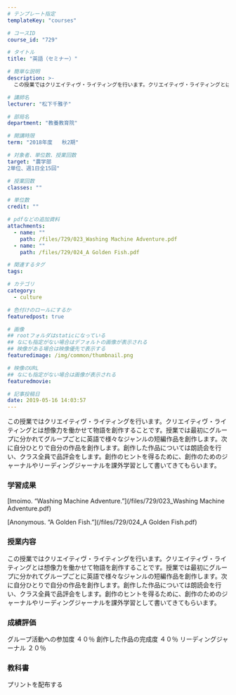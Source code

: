```yaml
---
# テンプレート指定
templateKey: "courses"

# コースID
course_id: "729"

# タイトル
title: "英語（セミナー）"

# 簡単な説明
description: >-
  この授業ではクリエイティヴ・ライティングを行います。クリエイティヴ・ライティングとは想像力を働かせて物語を創作することです。授業では最初にグループに分かれてグループごとに英語で様々なジャンルの短編作品...

# 講師名
lecturer: "松下千雅子"

# 部局名
department: "教養教育院"

# 開講時限
term: "2018年度	秋2期"

# 対象者、単位数、授業回数
target: "農学部
2単位、週1日全15回"

# 授業回数
classes: ""

# 単位数
credit: ""

# pdfなどの追加資料
attachments: 
  - name: "" 
    path: /files/729/023_Washing Machine Adventure.pdf
  - name: "" 
    path: /files/729/024_A Golden Fish.pdf

# 関連するタグ
tags:

# カテゴリ
category:
  - culture

# 色付けのロールにするか
featuredpost: true

# 画像
## rootフォルダはstaticになっている
## なにも指定がない場合はデフォルトの画像が表示される
## 映像がある場合は映像優先で表示する
featuredimage: /img/common/thumbnail.png

# 映像のURL
## なにも指定がない場合は画像が表示される
featuredmovie: 

# 記事投稿日
date: 2019-05-16 14:03:57
---
```


この授業ではクリエイティヴ・ライティングを行います。クリエイティヴ・ライティングとは想像力を働かせて物語を創作することです。授業では最初にグループに分かれてグループごとに英語で様々なジャンルの短編作品を創作します。次に自分ひとりで自分の作品を創作します。創作した作品については朗読会を行い、クラス全員で品評会をします。創作のヒントを得るために、創作のためのジャーナルやリーディングジャーナルを課外学習として書いてきてもらいます。



### 学習成果

[Imoimo. “Washing Machine Adventure.”](/files/729/023_Washing Machine Adventure.pdf) 


[Anonymous. “A Golden Fish.”](/files/729/024_A Golden Fish.pdf) 

### 授業内容

この授業ではクリエイティヴ・ライティングを行います。クリエイティヴ・ライティングとは想像力を働かせて物語を創作することです。授業では最初にグループに分かれてグループごとに英語で様々なジャンルの短編作品を創作します。次に自分ひとりで自分の作品を創作します。創作した作品については朗読会を行い、クラス全員で品評会をします。創作のヒントを得るために、創作のためのジャーナルやリーディングジャーナルを課外学習として書いてきてもらいます。

### 成績評価

グループ活動への参加度 ４０％
創作した作品の完成度  ４０％
リーディングジャーナル ２０％


### 教科書

プリントを配布する









